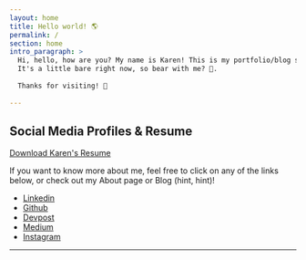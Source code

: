 ```yaml
---
layout: home
title: Hello world! 🌎
permalink: /
section: home
intro_paragraph: >
  Hi, hello, how are you? My name is Karen! This is my portfolio/blog site. 
  It's a little bare right now, so bear with me? 🐻.
 
  Thanks for visiting! 🙂
  
---
```

Social Media Profiles & Resume
---
[Download Karen's Resume](https://docs.google.com/document/d/1S8T06itENJwWBaNvSOZuqesPpFaD_w3InXTmlfUPy5k/edit?usp=sharing)

 If you want to know more about me, feel free to click on any of the links below, or check out my About page or Blog (hint, hint)!
  - [Linkedin](https://www.linkedin.com/in/kberba/)
  - [Github](https://github.com/kberba)
  - [Devpost](https://devpost.com/kberba)
  - [Medium](https://medium.com/@scientificnerd)
  - [Instagram](https://www.instagram.com/berbski/)
  
---
